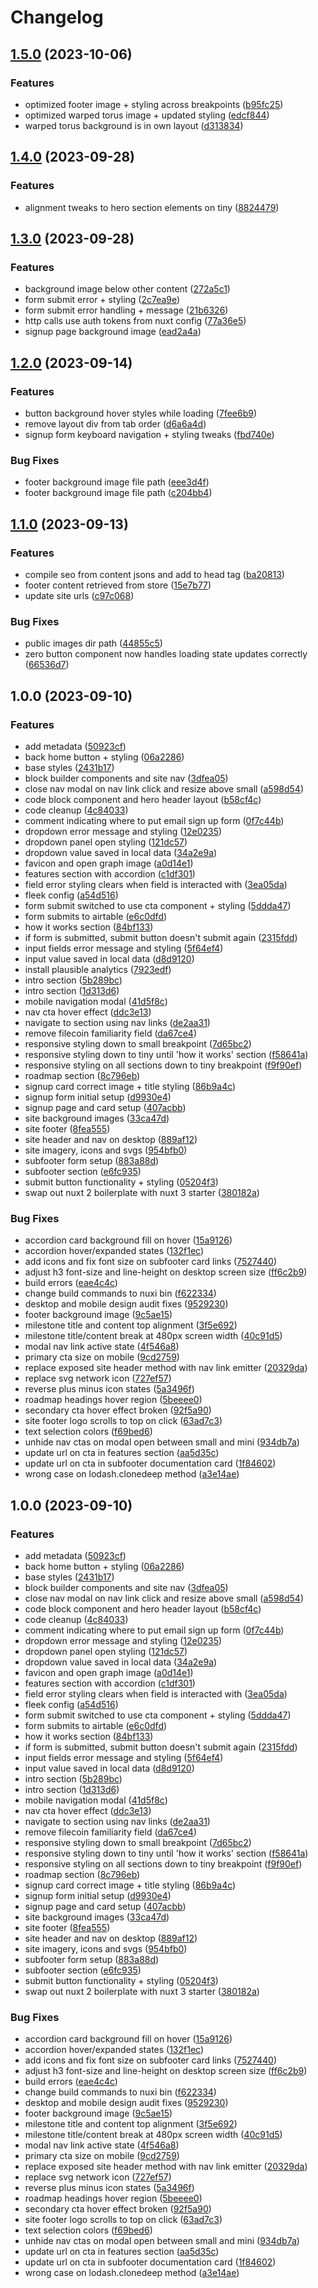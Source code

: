 # Changelog

## [1.5.0](https://github.com/data-preservation-programs/singularity-website/compare/v1.4.0...v1.5.0) (2023-10-06)


### Features

* optimized footer image + styling across breakpoints ([b95fc25](https://github.com/data-preservation-programs/singularity-website/commit/b95fc254bd609ec9150c37abab0a5eed6970ba96))
* optimized warped torus image + updated styling ([edcf844](https://github.com/data-preservation-programs/singularity-website/commit/edcf844c76298adf061b722c6145624a6b6e2f7a))
* warped torus background is in own layout ([d313834](https://github.com/data-preservation-programs/singularity-website/commit/d3138344bba57b67fc75df4b553c11ee944515ed))

## [1.4.0](https://github.com/data-preservation-programs/singularity-website/compare/v1.3.0...v1.4.0) (2023-09-28)


### Features

* alignment tweaks to hero section elements on tiny ([8824479](https://github.com/data-preservation-programs/singularity-website/commit/88244799d46e5090ecee4d93fed58aaac98e71d7))

## [1.3.0](https://github.com/data-preservation-programs/singularity-website/compare/v1.2.0...v1.3.0) (2023-09-28)


### Features

* background image below other content ([272a5c1](https://github.com/data-preservation-programs/singularity-website/commit/272a5c1bb4b607bc7a2fb73691602661c4cf0c07))
* form submit error + styling ([2c7ea9e](https://github.com/data-preservation-programs/singularity-website/commit/2c7ea9ee0c8d3f45b6768fff75dc7d53d2561c43))
* form submit error handling + message ([21b6326](https://github.com/data-preservation-programs/singularity-website/commit/21b6326f899481c4f3e862327e1385872938a67c))
* http calls use auth tokens from nuxt config ([77a36e5](https://github.com/data-preservation-programs/singularity-website/commit/77a36e5a0c0d6961ea0aa09b431188814bc4d6af))
* signup page background image ([ead2a4a](https://github.com/data-preservation-programs/singularity-website/commit/ead2a4a0799ac9060fe0082203c5571b81abce8d))

## [1.2.0](https://github.com/data-preservation-programs/singularity-website/compare/v1.1.0...v1.2.0) (2023-09-14)


### Features

* button background hover styles while loading ([7fee6b9](https://github.com/data-preservation-programs/singularity-website/commit/7fee6b9357700bfc46e355bec715dfcedbf7f745))
* remove layout div from tab order ([d6a6a4d](https://github.com/data-preservation-programs/singularity-website/commit/d6a6a4d26f6e32f0bcd12db55e71493f7a0ad63f))
* signup form keyboard navigation + styling tweaks ([fbd740e](https://github.com/data-preservation-programs/singularity-website/commit/fbd740e3fcc94ae4838178ac5568d612ccc38c5b))


### Bug Fixes

* footer background image file path ([eee3d4f](https://github.com/data-preservation-programs/singularity-website/commit/eee3d4f33d2636faa8b13bdd798a2d02257e1a26))
* footer background image file path ([c204bb4](https://github.com/data-preservation-programs/singularity-website/commit/c204bb4346e51344a6bf96c321bc01a02f0e7eb4))

## [1.1.0](https://github.com/data-preservation-programs/singularity-website/compare/v1.0.0...v1.1.0) (2023-09-13)


### Features

* compile seo from content jsons and add to head tag ([ba20813](https://github.com/data-preservation-programs/singularity-website/commit/ba208137d87c6ccea7192448120c1c277147198f))
* footer content retrieved from store ([15e7b77](https://github.com/data-preservation-programs/singularity-website/commit/15e7b77a76b1a3ab50e7875dba350610622eefbb))
* update site urls ([c97c068](https://github.com/data-preservation-programs/singularity-website/commit/c97c0683c37e7b502a1d9007f56d0186439a24d5))


### Bug Fixes

* public images dir path ([44855c5](https://github.com/data-preservation-programs/singularity-website/commit/44855c5b3e95f2e5108677cef80f8c7f9d9cdc9a))
* zero button component now handles loading state updates correctly ([66536d7](https://github.com/data-preservation-programs/singularity-website/commit/66536d7f11cafbbc89774f3c294cfbf45342eadf))

## 1.0.0 (2023-09-10)


### Features

* add metadata ([50923cf](https://github.com/data-preservation-programs/singularity-website/commit/50923cf3121b913b8aad3beb27125991911408b9))
* back home button + styling ([06a2286](https://github.com/data-preservation-programs/singularity-website/commit/06a228604f5eebfe839d006c9836736e5316396d))
* base styles ([2431b17](https://github.com/data-preservation-programs/singularity-website/commit/2431b17f6260fdf57b6c9736287b38a5172562c4))
* block builder components and site nav ([3dfea05](https://github.com/data-preservation-programs/singularity-website/commit/3dfea05f4b5b71eb0dcc2a51587be9c2b2e63d91))
* close nav modal on nav link click and resize above small ([a598d54](https://github.com/data-preservation-programs/singularity-website/commit/a598d54983b75ee1ac3e192e2fcc245e377ff847))
* code block component and hero header layout ([b58cf4c](https://github.com/data-preservation-programs/singularity-website/commit/b58cf4c7636d3f853f57f25e08effc082b4d2337))
* code cleanup ([4c84033](https://github.com/data-preservation-programs/singularity-website/commit/4c8403372da92524ba45d3c590fdb1d816174a0f))
* comment indicating where to put email sign up form ([0f7c44b](https://github.com/data-preservation-programs/singularity-website/commit/0f7c44b1289908060e6391a1a4015493c2df0821))
* dropdown error message and styling ([12e0235](https://github.com/data-preservation-programs/singularity-website/commit/12e0235b17bf7a3bfc0be4e6fcc2e612cedd5896))
* dropdown panel open styling ([121dc57](https://github.com/data-preservation-programs/singularity-website/commit/121dc57353fc870ead9a99e39ee439140cfa9f7c))
* dropdown value saved in local data ([34a2e9a](https://github.com/data-preservation-programs/singularity-website/commit/34a2e9a2cabf54c26bd6e743522d5f18aaec3506))
* favicon and open graph image ([a0d14e1](https://github.com/data-preservation-programs/singularity-website/commit/a0d14e1f92036a058d803084a38c11231d2d00ee))
* features section with accordion ([c1df301](https://github.com/data-preservation-programs/singularity-website/commit/c1df3014cf35570110a996b7810aa3dcbb5fb368))
* field error styling clears when field is interacted with ([3ea05da](https://github.com/data-preservation-programs/singularity-website/commit/3ea05daa0bd0804bd0d047dd0e0e11e274fad181))
* fleek config ([a54d516](https://github.com/data-preservation-programs/singularity-website/commit/a54d5167048ebece3f861eb0a311903ca95cc416))
* form submit switched to use cta component + styling ([5ddda47](https://github.com/data-preservation-programs/singularity-website/commit/5ddda4793e2c5b03e135bcbffcbbf471bc82bece))
* form submits to airtable ([e6c0dfd](https://github.com/data-preservation-programs/singularity-website/commit/e6c0dfde14527a0155dfd548626432e306574367))
* how it works section ([84bf133](https://github.com/data-preservation-programs/singularity-website/commit/84bf13398b71b3955fbe6d1880c7d389485ccf09))
* if form is submitted, submit button doesn't submit again ([2315fdd](https://github.com/data-preservation-programs/singularity-website/commit/2315fdd58a56a4efadbbacbe9f9f43765b10ded3))
* input fields error message and styling ([5f64ef4](https://github.com/data-preservation-programs/singularity-website/commit/5f64ef4709cb371d8645c4a28e7e23d165b495d7))
* input value saved in local data ([d8d9120](https://github.com/data-preservation-programs/singularity-website/commit/d8d9120961678e86ed821a9c1eb120a86eb7a479))
* install plausible analytics ([7923edf](https://github.com/data-preservation-programs/singularity-website/commit/7923edf718efb2fce4e483f3e1f6d366de52c7b6))
* intro section ([5b289bc](https://github.com/data-preservation-programs/singularity-website/commit/5b289bc9bbecb31dd86eff4506c89500c8daa5f9))
* intro section ([1d313d6](https://github.com/data-preservation-programs/singularity-website/commit/1d313d67b4ecbef56a0180b48b39c6d69bf59a79))
* mobile navigation modal ([41d5f8c](https://github.com/data-preservation-programs/singularity-website/commit/41d5f8c3fc6fab3bf892945691e82e1c1a958961))
* nav cta hover effect ([ddc3e13](https://github.com/data-preservation-programs/singularity-website/commit/ddc3e13127a09da67858843121a747ef8c5d4322))
* navigate to section using nav links ([de2aa31](https://github.com/data-preservation-programs/singularity-website/commit/de2aa31f1705c1ce1f3384fa6d04f8710f5596aa))
* remove filecoin familiarity field ([da67ce4](https://github.com/data-preservation-programs/singularity-website/commit/da67ce4e6cc4d7d938ea6ae6c34ceef0b413654e))
* responsive styling down to small breakpoint ([7d65bc2](https://github.com/data-preservation-programs/singularity-website/commit/7d65bc2775dc57f6acf37a4be6a302c3ec8d2a09))
* responsive styling down to tiny until 'how it works' section ([f58641a](https://github.com/data-preservation-programs/singularity-website/commit/f58641a71a79260d80074d5791d0451b756c9d91))
* responsive styling on all sections down to tiny breakpoint ([f9f90ef](https://github.com/data-preservation-programs/singularity-website/commit/f9f90effe2f05a5240625a93036c736935233b83))
* roadmap section ([8c796eb](https://github.com/data-preservation-programs/singularity-website/commit/8c796eb4ef3e5b23ec8b7c915da8f4daeb5af128))
* signup card correct image + title styling ([86b9a4c](https://github.com/data-preservation-programs/singularity-website/commit/86b9a4c44697eed7355332ec5ffd6aa1b2d5a97e))
* signup form initial setup ([d9930e4](https://github.com/data-preservation-programs/singularity-website/commit/d9930e4ab623b9ed77c5ac5cbddf30def8f26aaa))
* signup page and card setup ([407acbb](https://github.com/data-preservation-programs/singularity-website/commit/407acbb55782af5a69946fe71aba17b16ad399e3))
* site background images ([33ca47d](https://github.com/data-preservation-programs/singularity-website/commit/33ca47da3bb106625320adaabc2a851380647993))
* site footer ([8fea555](https://github.com/data-preservation-programs/singularity-website/commit/8fea555a6e875c5c11c99c1e01aba85c4d8b440d))
* site header and nav on desktop ([889af12](https://github.com/data-preservation-programs/singularity-website/commit/889af121779bbbae04ce82741c61e4fd12c15b8a))
* site imagery, icons and svgs ([954bfb0](https://github.com/data-preservation-programs/singularity-website/commit/954bfb0fb3b6a10c9ffe9ae9461c5d4605ae629c))
* subfooter form setup ([883a88d](https://github.com/data-preservation-programs/singularity-website/commit/883a88d2c7e555af49bdcc3892aaa700d1a9f7e7))
* subfooter section ([e6fc935](https://github.com/data-preservation-programs/singularity-website/commit/e6fc935709a994df48cb8e214e4a7940a3ec091e))
* submit button functionality + styling ([05204f3](https://github.com/data-preservation-programs/singularity-website/commit/05204f30c04950ee376783c0200556ff8e36c15f))
* swap out nuxt 2 boilerplate with nuxt 3 starter ([380182a](https://github.com/data-preservation-programs/singularity-website/commit/380182a3dd026c94e7897479b321a7d864333763))


### Bug Fixes

* accordion card background fill on hover ([15a9126](https://github.com/data-preservation-programs/singularity-website/commit/15a9126d5f7350b0a153577a63057e1a58a0bb84))
* accordion hover/expanded states ([132f1ec](https://github.com/data-preservation-programs/singularity-website/commit/132f1ecbea2541a46249247d7221198c5693925c))
* add icons and fix font size on subfooter card links ([7527440](https://github.com/data-preservation-programs/singularity-website/commit/752744087e5cf94bde32697067fc18c67ae7047a))
* adjust h3 font-size and line-height on desktop screen size ([ff6c2b9](https://github.com/data-preservation-programs/singularity-website/commit/ff6c2b9ed81f91720cd9fde7b4ca9fdac034c2de))
* build errors ([eae4c4c](https://github.com/data-preservation-programs/singularity-website/commit/eae4c4cf230e06ba640ee08f88015992ff6a9270))
* change build commands to nuxi bin ([f622334](https://github.com/data-preservation-programs/singularity-website/commit/f622334378b24906473e2ef4f4c795dab0c0cfee))
* desktop and mobile design audit fixes ([9529230](https://github.com/data-preservation-programs/singularity-website/commit/9529230f27ab977b452039043781aad98badb0fd))
* footer background image ([9c5ae15](https://github.com/data-preservation-programs/singularity-website/commit/9c5ae15f645ba9715d5c118b5057d70dd81c5593))
* milestone title and content top alignment ([3f5e692](https://github.com/data-preservation-programs/singularity-website/commit/3f5e692078c679ad65cc7f0f4f75b98e7388eb0e))
* milestone title/content break at 480px screen width ([40c91d5](https://github.com/data-preservation-programs/singularity-website/commit/40c91d564ffc4c5387bac6c1cf8127751271e6bc))
* modal nav link active state ([4f546a8](https://github.com/data-preservation-programs/singularity-website/commit/4f546a8d0b01f6d4289ab2a2ff61a9f89dc86899))
* primary cta size on mobile ([9cd2759](https://github.com/data-preservation-programs/singularity-website/commit/9cd2759d3deba6e184f0a03a79a7414b3ed2f45d))
* replace exposed site header method with nav link emitter ([20329da](https://github.com/data-preservation-programs/singularity-website/commit/20329dac293f4f2e94a8a136d07f8babef96adc1))
* replace svg network icon ([727ef57](https://github.com/data-preservation-programs/singularity-website/commit/727ef57833a915fd18ac254da280d80fac019168))
* reverse plus minus icon states ([5a3496f](https://github.com/data-preservation-programs/singularity-website/commit/5a3496fd2d1fc5818248b781d6a108a042cb2593))
* roadmap headings hover region ([5beeee0](https://github.com/data-preservation-programs/singularity-website/commit/5beeee007179fa009fa9ba57232ed053464b8832))
* secondary cta hover effect broken ([92f5a90](https://github.com/data-preservation-programs/singularity-website/commit/92f5a90908778f0108fcd98be6ab5647d407bd0d))
* site footer logo scrolls to top on click ([63ad7c3](https://github.com/data-preservation-programs/singularity-website/commit/63ad7c31e46e162a6290547e29034befef4dda86))
* text selection colors ([f69bed6](https://github.com/data-preservation-programs/singularity-website/commit/f69bed6e4c73e3057cdd79f8431f1b03fa22d5b1))
* unhide nav ctas on modal open between small and mini ([934db7a](https://github.com/data-preservation-programs/singularity-website/commit/934db7aa3e65b7b6a7fa291029ad1e25fd0623aa))
* update url on cta in features section ([aa5d35c](https://github.com/data-preservation-programs/singularity-website/commit/aa5d35cc9afc17c726b77273c08cb8cda3aa02cc))
* update url on cta in subfooter documentation card ([1f84602](https://github.com/data-preservation-programs/singularity-website/commit/1f84602d359dd3231e499c775ea390a7d1ee2366))
* wrong case on lodash.clonedeep method ([a3e14ae](https://github.com/data-preservation-programs/singularity-website/commit/a3e14ae57e3b98bc5ebe3747a48deb4c4b8dde72))

## 1.0.0 (2023-09-10)


### Features

* add metadata ([50923cf](https://github.com/data-preservation-programs/singularity-website/commit/50923cf3121b913b8aad3beb27125991911408b9))
* back home button + styling ([06a2286](https://github.com/data-preservation-programs/singularity-website/commit/06a228604f5eebfe839d006c9836736e5316396d))
* base styles ([2431b17](https://github.com/data-preservation-programs/singularity-website/commit/2431b17f6260fdf57b6c9736287b38a5172562c4))
* block builder components and site nav ([3dfea05](https://github.com/data-preservation-programs/singularity-website/commit/3dfea05f4b5b71eb0dcc2a51587be9c2b2e63d91))
* close nav modal on nav link click and resize above small ([a598d54](https://github.com/data-preservation-programs/singularity-website/commit/a598d54983b75ee1ac3e192e2fcc245e377ff847))
* code block component and hero header layout ([b58cf4c](https://github.com/data-preservation-programs/singularity-website/commit/b58cf4c7636d3f853f57f25e08effc082b4d2337))
* code cleanup ([4c84033](https://github.com/data-preservation-programs/singularity-website/commit/4c8403372da92524ba45d3c590fdb1d816174a0f))
* comment indicating where to put email sign up form ([0f7c44b](https://github.com/data-preservation-programs/singularity-website/commit/0f7c44b1289908060e6391a1a4015493c2df0821))
* dropdown error message and styling ([12e0235](https://github.com/data-preservation-programs/singularity-website/commit/12e0235b17bf7a3bfc0be4e6fcc2e612cedd5896))
* dropdown panel open styling ([121dc57](https://github.com/data-preservation-programs/singularity-website/commit/121dc57353fc870ead9a99e39ee439140cfa9f7c))
* dropdown value saved in local data ([34a2e9a](https://github.com/data-preservation-programs/singularity-website/commit/34a2e9a2cabf54c26bd6e743522d5f18aaec3506))
* favicon and open graph image ([a0d14e1](https://github.com/data-preservation-programs/singularity-website/commit/a0d14e1f92036a058d803084a38c11231d2d00ee))
* features section with accordion ([c1df301](https://github.com/data-preservation-programs/singularity-website/commit/c1df3014cf35570110a996b7810aa3dcbb5fb368))
* field error styling clears when field is interacted with ([3ea05da](https://github.com/data-preservation-programs/singularity-website/commit/3ea05daa0bd0804bd0d047dd0e0e11e274fad181))
* fleek config ([a54d516](https://github.com/data-preservation-programs/singularity-website/commit/a54d5167048ebece3f861eb0a311903ca95cc416))
* form submit switched to use cta component + styling ([5ddda47](https://github.com/data-preservation-programs/singularity-website/commit/5ddda4793e2c5b03e135bcbffcbbf471bc82bece))
* form submits to airtable ([e6c0dfd](https://github.com/data-preservation-programs/singularity-website/commit/e6c0dfde14527a0155dfd548626432e306574367))
* how it works section ([84bf133](https://github.com/data-preservation-programs/singularity-website/commit/84bf13398b71b3955fbe6d1880c7d389485ccf09))
* if form is submitted, submit button doesn't submit again ([2315fdd](https://github.com/data-preservation-programs/singularity-website/commit/2315fdd58a56a4efadbbacbe9f9f43765b10ded3))
* input fields error message and styling ([5f64ef4](https://github.com/data-preservation-programs/singularity-website/commit/5f64ef4709cb371d8645c4a28e7e23d165b495d7))
* input value saved in local data ([d8d9120](https://github.com/data-preservation-programs/singularity-website/commit/d8d9120961678e86ed821a9c1eb120a86eb7a479))
* intro section ([5b289bc](https://github.com/data-preservation-programs/singularity-website/commit/5b289bc9bbecb31dd86eff4506c89500c8daa5f9))
* intro section ([1d313d6](https://github.com/data-preservation-programs/singularity-website/commit/1d313d67b4ecbef56a0180b48b39c6d69bf59a79))
* mobile navigation modal ([41d5f8c](https://github.com/data-preservation-programs/singularity-website/commit/41d5f8c3fc6fab3bf892945691e82e1c1a958961))
* nav cta hover effect ([ddc3e13](https://github.com/data-preservation-programs/singularity-website/commit/ddc3e13127a09da67858843121a747ef8c5d4322))
* navigate to section using nav links ([de2aa31](https://github.com/data-preservation-programs/singularity-website/commit/de2aa31f1705c1ce1f3384fa6d04f8710f5596aa))
* remove filecoin familiarity field ([da67ce4](https://github.com/data-preservation-programs/singularity-website/commit/da67ce4e6cc4d7d938ea6ae6c34ceef0b413654e))
* responsive styling down to small breakpoint ([7d65bc2](https://github.com/data-preservation-programs/singularity-website/commit/7d65bc2775dc57f6acf37a4be6a302c3ec8d2a09))
* responsive styling down to tiny until 'how it works' section ([f58641a](https://github.com/data-preservation-programs/singularity-website/commit/f58641a71a79260d80074d5791d0451b756c9d91))
* responsive styling on all sections down to tiny breakpoint ([f9f90ef](https://github.com/data-preservation-programs/singularity-website/commit/f9f90effe2f05a5240625a93036c736935233b83))
* roadmap section ([8c796eb](https://github.com/data-preservation-programs/singularity-website/commit/8c796eb4ef3e5b23ec8b7c915da8f4daeb5af128))
* signup card correct image + title styling ([86b9a4c](https://github.com/data-preservation-programs/singularity-website/commit/86b9a4c44697eed7355332ec5ffd6aa1b2d5a97e))
* signup form initial setup ([d9930e4](https://github.com/data-preservation-programs/singularity-website/commit/d9930e4ab623b9ed77c5ac5cbddf30def8f26aaa))
* signup page and card setup ([407acbb](https://github.com/data-preservation-programs/singularity-website/commit/407acbb55782af5a69946fe71aba17b16ad399e3))
* site background images ([33ca47d](https://github.com/data-preservation-programs/singularity-website/commit/33ca47da3bb106625320adaabc2a851380647993))
* site footer ([8fea555](https://github.com/data-preservation-programs/singularity-website/commit/8fea555a6e875c5c11c99c1e01aba85c4d8b440d))
* site header and nav on desktop ([889af12](https://github.com/data-preservation-programs/singularity-website/commit/889af121779bbbae04ce82741c61e4fd12c15b8a))
* site imagery, icons and svgs ([954bfb0](https://github.com/data-preservation-programs/singularity-website/commit/954bfb0fb3b6a10c9ffe9ae9461c5d4605ae629c))
* subfooter form setup ([883a88d](https://github.com/data-preservation-programs/singularity-website/commit/883a88d2c7e555af49bdcc3892aaa700d1a9f7e7))
* subfooter section ([e6fc935](https://github.com/data-preservation-programs/singularity-website/commit/e6fc935709a994df48cb8e214e4a7940a3ec091e))
* submit button functionality + styling ([05204f3](https://github.com/data-preservation-programs/singularity-website/commit/05204f30c04950ee376783c0200556ff8e36c15f))
* swap out nuxt 2 boilerplate with nuxt 3 starter ([380182a](https://github.com/data-preservation-programs/singularity-website/commit/380182a3dd026c94e7897479b321a7d864333763))


### Bug Fixes

* accordion card background fill on hover ([15a9126](https://github.com/data-preservation-programs/singularity-website/commit/15a9126d5f7350b0a153577a63057e1a58a0bb84))
* accordion hover/expanded states ([132f1ec](https://github.com/data-preservation-programs/singularity-website/commit/132f1ecbea2541a46249247d7221198c5693925c))
* add icons and fix font size on subfooter card links ([7527440](https://github.com/data-preservation-programs/singularity-website/commit/752744087e5cf94bde32697067fc18c67ae7047a))
* adjust h3 font-size and line-height on desktop screen size ([ff6c2b9](https://github.com/data-preservation-programs/singularity-website/commit/ff6c2b9ed81f91720cd9fde7b4ca9fdac034c2de))
* build errors ([eae4c4c](https://github.com/data-preservation-programs/singularity-website/commit/eae4c4cf230e06ba640ee08f88015992ff6a9270))
* change build commands to nuxi bin ([f622334](https://github.com/data-preservation-programs/singularity-website/commit/f622334378b24906473e2ef4f4c795dab0c0cfee))
* desktop and mobile design audit fixes ([9529230](https://github.com/data-preservation-programs/singularity-website/commit/9529230f27ab977b452039043781aad98badb0fd))
* footer background image ([9c5ae15](https://github.com/data-preservation-programs/singularity-website/commit/9c5ae15f645ba9715d5c118b5057d70dd81c5593))
* milestone title and content top alignment ([3f5e692](https://github.com/data-preservation-programs/singularity-website/commit/3f5e692078c679ad65cc7f0f4f75b98e7388eb0e))
* milestone title/content break at 480px screen width ([40c91d5](https://github.com/data-preservation-programs/singularity-website/commit/40c91d564ffc4c5387bac6c1cf8127751271e6bc))
* modal nav link active state ([4f546a8](https://github.com/data-preservation-programs/singularity-website/commit/4f546a8d0b01f6d4289ab2a2ff61a9f89dc86899))
* primary cta size on mobile ([9cd2759](https://github.com/data-preservation-programs/singularity-website/commit/9cd2759d3deba6e184f0a03a79a7414b3ed2f45d))
* replace exposed site header method with nav link emitter ([20329da](https://github.com/data-preservation-programs/singularity-website/commit/20329dac293f4f2e94a8a136d07f8babef96adc1))
* replace svg network icon ([727ef57](https://github.com/data-preservation-programs/singularity-website/commit/727ef57833a915fd18ac254da280d80fac019168))
* reverse plus minus icon states ([5a3496f](https://github.com/data-preservation-programs/singularity-website/commit/5a3496fd2d1fc5818248b781d6a108a042cb2593))
* roadmap headings hover region ([5beeee0](https://github.com/data-preservation-programs/singularity-website/commit/5beeee007179fa009fa9ba57232ed053464b8832))
* secondary cta hover effect broken ([92f5a90](https://github.com/data-preservation-programs/singularity-website/commit/92f5a90908778f0108fcd98be6ab5647d407bd0d))
* site footer logo scrolls to top on click ([63ad7c3](https://github.com/data-preservation-programs/singularity-website/commit/63ad7c31e46e162a6290547e29034befef4dda86))
* text selection colors ([f69bed6](https://github.com/data-preservation-programs/singularity-website/commit/f69bed6e4c73e3057cdd79f8431f1b03fa22d5b1))
* unhide nav ctas on modal open between small and mini ([934db7a](https://github.com/data-preservation-programs/singularity-website/commit/934db7aa3e65b7b6a7fa291029ad1e25fd0623aa))
* update url on cta in features section ([aa5d35c](https://github.com/data-preservation-programs/singularity-website/commit/aa5d35cc9afc17c726b77273c08cb8cda3aa02cc))
* update url on cta in subfooter documentation card ([1f84602](https://github.com/data-preservation-programs/singularity-website/commit/1f84602d359dd3231e499c775ea390a7d1ee2366))
* wrong case on lodash.clonedeep method ([a3e14ae](https://github.com/data-preservation-programs/singularity-website/commit/a3e14ae57e3b98bc5ebe3747a48deb4c4b8dde72))
